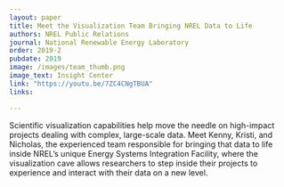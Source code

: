 ```yaml
---
layout: paper
title: Meet the Visualization Team Bringing NREL Data to Life
authors: NREL Public Relations
journal: National Renewable Energy Laboratory
order: 2019-2
pubdate: 2019
image: /images/team_thumb.png
image_text: Insight Center
link: "https://youtu.be/7ZC4CNgTBUA"
links:

---
```

Scientific visualization capabilities help move the needle on high-impact projects dealing with complex, large-scale data. Meet Kenny, Kristi, and Nicholas, the experienced team responsible for bringing that data to life inside NREL’s unique Energy Systems Integration Facility, where the visualization cave allows researchers to step inside their projects to experience and interact with their data on a new level.
